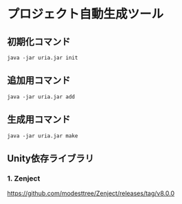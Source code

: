 # プロジェクト自動生成ツール

## 初期化コマンド

```
java -jar uria.jar init
```

## 追加用コマンド

```
java -jar uria.jar add
```

## 生成用コマンド

```
java -jar uria.jar make
```

## Unity依存ライブラリ
### 1. Zenject
https://github.com/modesttree/Zenject/releases/tag/v8.0.0

